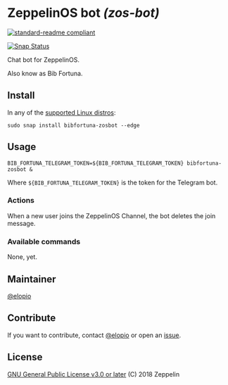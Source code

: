 # ZeppelinOS bot _(zos-bot)_

[![standard-readme compliant](https://img.shields.io/badge/readme%20style-standard-brightgreen.svg?style=flat)](https://github.com/RichardLitt/standard-readme)

[![Snap Status](https://build.snapcraft.io/badge/elopio/bibfortuna-zosbot.svg)](https://build.snapcraft.io/user/elopio/bibfortuna-zosbot)

Chat bot for ZeppelinOS.

Also know as Bib Fortuna.

## Install

In any of the [supported Linux distros](https://snapcraft.io/docs/core/install):

```
sudo snap install bibfortuna-zosbot --edge
```

## Usage

```
BIB_FORTUNA_TELEGRAM_TOKEN=${BIB_FORTUNA_TELEGRAM_TOKEN} bibfortuna-zosbot &
```

Where `${BIB_FORTUNA_TELEGRAM_TOKEN}` is the token for the Telegram bot.

### Actions

When a new user joins the ZeppelinOS Channel, the bot deletes the join
message.

### Available commands

None, yet.

## Maintainer

[@elopio](https://github.com/elopio/)

## Contribute

If you want to contribute, contact [@elopio](https://github.com/elopio/) or
open an [issue](https://github.com/elopio/zos-bot/issues).

## License

[GNU General Public License v3.0 or later](LICENSE) (C) 2018 Zeppelin
